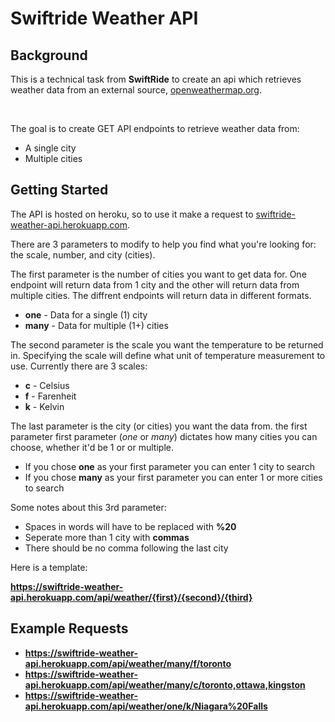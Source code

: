 # Swiftride Weather API

## Background

<p>
This is a technical task from <strong>SwiftRide</strong> to create an api which retrieves weather data from an external source, <a href='http://api.openweathermap.org/' target="_blank">openweathermap.org</a>.
</p>

</br>

<p>
The goal is to create GET API endpoints to retrieve weather data from:<br>
<ul>
<li>A single city</li>
<li>Multiple cities</li>
</ul>

## Getting Started

<p>
The API is hosted on heroku, so to use it make a request to <a href='swiftride-weather-api.herokuapp.com' target="_blank">swiftride-weather-api.herokuapp.com</a>.
</p>

<p>
There are 3 parameters to modify to help you find what you're looking for: the scale, number, and city (cities). 
</p>

<p>The first parameter is the number of cities you want to get data for. One endpoint will return data from 1 city and the other will return data from multiple cities. The diffrent endpoints will return data in different formats.
</p>
<ul>
<li><strong>one</strong> - Data for a single (1) city</li>
<li><strong>many</strong> - Data for multiple (1+) cities</li>
</ul>

<p>
The second parameter is the scale you want the temperature to be returned in. Specifying the scale will define what unit of temperature measurement to use. Currently there are 3 scales: 
</p>
<ul>
<li><strong>c</strong> - Celsius</li>
<li><strong>f</strong> - Farenheit</li>
<li><strong>k</strong> - Kelvin</li>
</ul>

<p>
The last parameter is the city (or cities) you want the data from. the first parameter first parameter (<i>one</i> or <i>many</i>) dictates how many cities you can choose, whether it'd be 1 or or multiple.
</p>
<ul>
<li>If you chose <strong>one</strong> as your first parameter you can enter 1 city to search</li>
<li>If you chose <strong>many</strong> as your first parameter you can enter 1 or more cities to search</li>
</ul>
<p>
Some notes about this 3rd parameter:
</p>
<ul>
<li>Spaces in words will have to be replaced with <strong>%20</strong></li>
<li>Seperate more than 1 city with <strong>commas</strong></li>
<li>There should be no comma following the last city</li>
</ul>

<p>Here is a template:</p>
<p><strong><a href="#" target="_blank">https://swiftride-weather-api.herokuapp.com/api/weather/{first}/{second}/{third}</a><strong></p>

## Example Requests

<ul>
<li><a href="https://swiftride-weather-api.herokuapp.com/api/weather/many/f/toronto" target="_blank">https://swiftride-weather-api.herokuapp.com/api/weather/many/f/toronto</a></li>
<li><a href="https://swiftride-weather-api.herokuapp.com/api/weather/many/c/toronto,ottawa,kingston" target="_blank">https://swiftride-weather-api.herokuapp.com/api/weather/many/c/toronto,ottawa,kingston</a></li>
<li><a href="https://swiftride-weather-api.herokuapp.com/api/weather/one/k/Niagara%20Falls" target="_blank">https://swiftride-weather-api.herokuapp.com/api/weather/one/k/Niagara%20Falls</a></li>
</ul>
